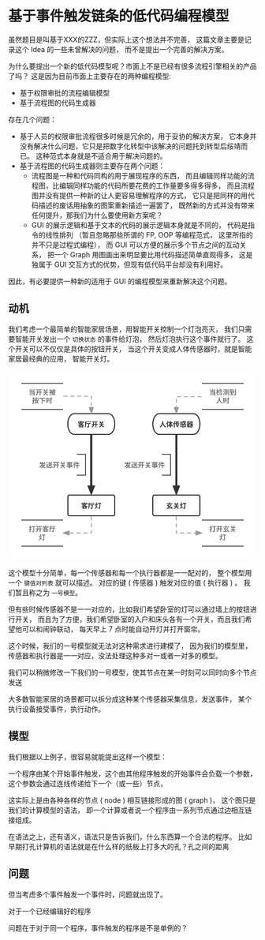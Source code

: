 # 基于事件触发链条的低代码编程模型

虽然题目是叫基于XXX的ZZZ，但实际上这个想法并不完善，
这篇文章主要是记录这个 Idea 的一些未曾解决的问题，
而不是提出一个完善的解决方案。

为什么要提出一个新的低代码模型呢？市面上不是已经有很多流程引擎相关的产品了吗？
这是因为目前市面上主要存在的两种编程模型:

- 基于权限审批的流程编辑模型
- 基于流程图的代码生成器
  
存在几个问题：

- 基于人员的权限审批流程很多时候是冗余的，用于妥协的解决方案，
  它本身并没有解决什么问题，它只是把数字化转型中该解决的问题托到转型后绥靖而已。
  这种范式本身就是不适合用于解决问题的。
- 基于流程图的代码生成器则主要存在两个问题：
  - 流程图是一种和代码同构的用于展现程序的东西，
    而且编辑同样功能的流程图，比编辑同样功能的代码所要花费的工作量要多得多得多，
    而且流程图并没有提供一种新的让人更容易理解程序的方式，
    它只是把同样的用代码描述的废话用抽象的图案重新描述一遍罢了，
    既然新的方式并没有带来任何提升，那我们为什么要使用新方案呢？
  - GUI 的展示逻辑和基于文本的代码的展示逻辑本身就是不同的，
    代码是指令的线性排列 （暂且忽略那些所谓的 FP, OOP 等编程范式，
    这里所指的并不只是过程式编程），
    而 GUI 可以方便的展示多个节点之间的互动关系，
    把一个 Graph 用图画出来明显要比用代码描述简单直观得多，
    这是独属于 GUI 交互方式的优势，但现有低代码平台却没有利用好。

因此，有必要提供一种新的适用于 GUI 的编程模型来重新解决这个问题。

## 动机

我们考虑一个最简单的智能家居场景，用智能开关控制一个灯泡亮灭，
我们只需要智能开关发出一个 `切换状态` 的事件给灯泡，
然后灯泡执行这个事件就行了。
这个开关可以不仅仅是具体的按钮开关，
当这个开关变成人体传感器时，就是智能家居最经典的应用，
智能开关灯。

![示例1](img/autohome-1.svg)

这个模型十分简单，每一个传感器和每一个执行器都是一一配对的，
整个模型用一个 `键值对列表` 就可以描述。
对应的键 ( 传感器 ) 触发对应的值 ( 执行器 ) 。
我们暂且称之为 `一号模型`。

但有些时候传感器不是一一对应的，比如我们希望卧室的灯可以通过墙上的按钮进行开关，
而且为了方便，我们希望卧室的入户和床头各有一个开关，而且我们希望他可以和闹钟联动，
每天早上 7 点时能自动开灯并打开窗帘。

这个时候，我们的一号模型就无法对这种需求进行建模了，
因为我们的模型里，传感器和执行器是一一对应，没法处理这种多对一或者一对多的模型。

我们可以稍微修改一下我们的一号模型，使其节点在某一时刻可以同时向多个节点发送

<!--  -->

大多数智能家居的场景都可以拆分成这种某个传感器采集信息，发送事件，
某个执行设备接受事件，执行动作。

## 模型

我们根据以上例子，很容易就能提出这样一个模型：

一个程序由某个开始事件触发，这个由其他程序触发的开始事件会负载一个参数，
这个参数会通过连线传递给下一个（或一些）节点，

这实际上是由各种各样的节点 ( node ) 相互链接形成的图 ( graph )，
这个图只是我们的计算模型的语法，
即一个计算或者说一个程序由一系列节点通过边相互链接组成。

在语法之上，还有语义，语法只是告诉我们，什么东西算一个合法的程序。
比如早期打孔计算机的语法就是在什么样的纸板上打多大的孔？孔之间的距离


## 问题

但当考虑多个事件触发一个事件时，问题就出现了。

对于一个已经编辑好的程序

问题在于对于同一个程序，事件触发的程序是不是单例的？

